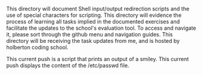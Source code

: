 This directory will document Shell input/output redirection scripts and the use of special characters for scripting. This directory will evidence the process of learning all tasks implied in the documented exercises and facilitate the updates to the school's evaluation tool. To access and navigate it, please sort through the github menu and navigation guides. This directory will be receiving the task updates from me, and is hosted by holberton coding school.

This current push is a script that prints an output of a smiley.
This current push displays the content of the /etc/passwd file.
